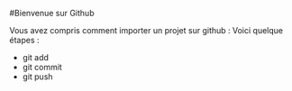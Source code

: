 #Bienvenue sur Github

Vous avez compris comment importer un projet sur github : 
Voici quelque étapes :
 - git add
 - git commit
 - git push
 
